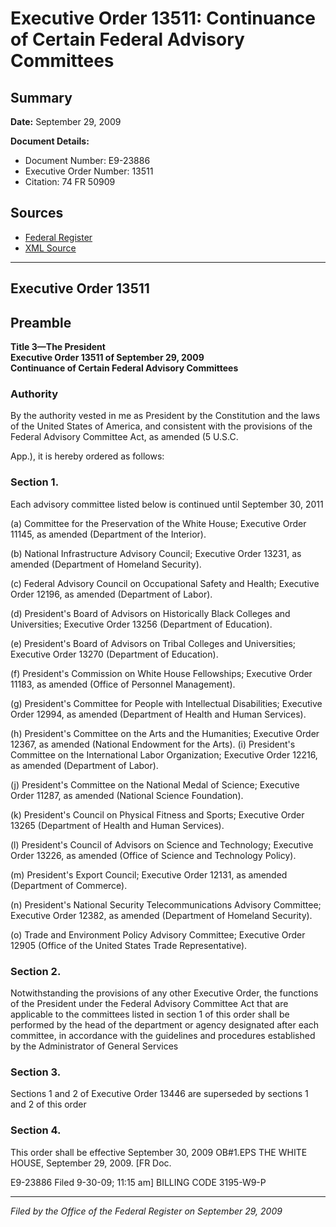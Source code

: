 # Executive Order 13511: Continuance of Certain Federal Advisory Committees

## Summary

**Date:** September 29, 2009

**Document Details:**
- Document Number: E9-23886
- Executive Order Number: 13511
- Citation: 74 FR 50909

## Sources
- [Federal Register](https://www.federalregister.gov/documents/2009/10/01/E9-23886/continuance-of-certain-federal-advisory-committees)
- [XML Source](https://www.federalregister.gov/documents/full_text/xml/2009/10/01/E9-23886.xml)

---

## Executive Order 13511

## Preamble

**Title 3—The President**  
**Executive Order 13511 of September 29, 2009**  
**Continuance of Certain Federal Advisory Committees**

### Authority

By the authority vested in me as President by the Constitution and the laws of the United States of America, and consistent with the provisions of the Federal Advisory Committee Act, as amended (5 U.S.C.

App.), it is hereby ordered as follows:
### Section 1.

Each advisory committee listed below is continued until September 30, 2011

(a) Committee for the Preservation of the White House; Executive Order 11145, as amended (Department of the Interior).

(b) National Infrastructure Advisory Council; Executive Order 13231, as amended (Department of Homeland Security).

(c) Federal Advisory Council on Occupational Safety and Health; Executive Order 12196, as amended (Department of Labor).

(d) President's Board of Advisors on Historically Black Colleges and Universities; Executive Order 13256 (Department of Education).

(e) President's Board of Advisors on Tribal Colleges and Universities; Executive Order 13270 (Department of Education).

(f) President's Commission on White House Fellowships; Executive Order 11183, as amended (Office of Personnel Management).

(g) President's Committee for People with Intellectual Disabilities; Executive Order 12994, as amended (Department of Health and Human Services).

(h) President's Committee on the Arts and the Humanities; Executive Order 12367, as amended (National Endowment for the Arts).
    (i) President's Committee on the International Labor Organization; Executive Order 12216, as amended (Department of Labor).

(j) President's Committee on the National Medal of Science; Executive Order 11287, as amended (National Science Foundation).

(k) President's Council on Physical Fitness and Sports; Executive Order 13265 (Department of Health and Human Services).

(l) President's Council of Advisors on Science and Technology; Executive Order 13226, as amended (Office of Science and Technology Policy).

(m) President's Export Council; Executive Order 12131, as amended (Department of Commerce).

(n) President's National Security Telecommunications Advisory Committee; Executive Order 12382, as amended (Department of Homeland Security).

(o) Trade and Environment Policy Advisory Committee; Executive Order 12905 (Office of the United States Trade Representative).
### Section 2.

Notwithstanding the provisions of any other Executive Order, the functions of the President under the Federal Advisory Committee Act that are applicable to the committees listed in section 1 of this order shall be performed by the head of the department or agency designated after each committee, in accordance with the guidelines and procedures established by the Administrator of General Services
### Section 3.

Sections 1 and 2 of Executive Order 13446 are superseded by sections 1 and 2 of this order
### Section 4.

This order shall be effective September 30, 2009
OB#1.EPS
THE WHITE HOUSE,
September 29, 2009.
[FR Doc.

E9-23886
Filed 9-30-09; 11:15 am]
BILLING CODE 3195-W9-P

---

*Filed by the Office of the Federal Register on September 29, 2009*
